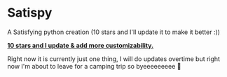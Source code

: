 # Satispy
A Satisfying python creation (10 stars and I'll update it to make it better :))
<strong><u><b><p>10 stars and I update & add more customizability.</p></b></u></strong>


Right now it is currently just one thing, I will do updates overtime but right now I'm about to leave for a camping trip so byeeeeeeeee 💠
